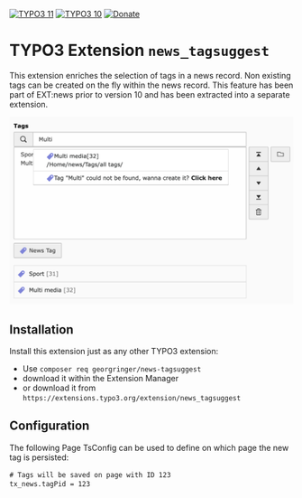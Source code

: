 [![TYPO3 11](https://img.shields.io/badge/TYPO3-11-orange.svg)](https://get.typo3.org/version/11)
[![TYPO3 10](https://img.shields.io/badge/TYPO3-10-orange.svg)](https://get.typo3.org/version/10)
[![Donate](https://img.shields.io/badge/Donate-PayPal-green.svg)](https://www.paypal.me/GeorgRinger/20)

# TYPO3 Extension `news_tagsuggest`

This extension enriches the selection of tags in a news record.
Non existing tags can be created on the fly within the news record.
This feature has been part of EXT:news prior to version 10 and has been extracted into a separate extension.

![](Resources/Public/Screenshots/example.png)
## Installation

Install this extension just as any other TYPO3 extension:

- Use `composer req georgringer/news-tagsuggest`
- download it within the Extension Manager
- or download it from `https://extensions.typo3.org/extension/news_tagsuggest`

## Configuration

The following Page TsConfig can be used to define on which page the new tag is persisted:

```typo3_typoscript
# Tags will be saved on page with ID 123
tx_news.tagPid = 123
```
